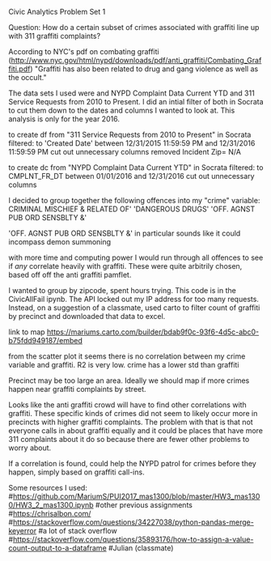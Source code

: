 Civic Analytics Problem Set 1

Question:
How do a certain subset of crimes associated with graffiti line up with 311 graffiti complaints?

According to NYC's pdf on combating graffiti (http://www.nyc.gov/html/nypd/downloads/pdf/anti_graffiti/Combating_Graffiti.pdf)
"Graffiti has also been related to drug and gang violence as well as the occult."

The data sets I used were and NYPD Complaint Data Current YTD and 311 Service Requests from 2010 to Present. I did an intial filter of both in Socrata to cut them down to the dates and columns I wanted to look at. This analysis is only for the year 2016.

to create df from "311 Service Requests from 2010 to Present" in Socrata filtered:
to 'Created Date' between 12/31/2015 11:59:59 PM and 12/31/2016 11:59:59 PM
cut out unnecessary columns
removed Incident Zip= N/A

to create dc from "NYPD Complaint Data Current YTD" in Socrata filtered:
to CMPLNT_FR_DT between 01/01/2016 and 12/31/2016
cut out unnecessary columns

I decided to group together the following offences into my "crime" variable:
CRIMINAL MISCHIEF & RELATED OF'
'DANGEROUS DRUGS'
'OFF. AGNST PUB ORD SENSBLTY &'

'OFF. AGNST PUB ORD SENSBLTY &' in particular sounds like it could incompass demon summoning

with more time and computing power I would run through all offences to see if *any* correlate heavily with graffiti. These were quite arbitrily chosen, based off off the anti graffiti pamflet.

I wanted to group by zipcode, spent hours trying. This code is in the CivicAllFail ipynb. The API locked out my IP address for too many requests. Instead, on a suggestion of a classmate, used carto to filter count of graffiti by precinct and downloaded that data to excel. 

link to map https://mariums.carto.com/builder/bdab9f0c-93f6-4d5c-abc0-b75fdd949187/embed

from the scatter plot it seems there is no correlation between my crime variable and graffiti. R2 is very low. crime has a lower std than graffiti

Precinct may be too large an area. Ideally we should map if more crimes happen near graffiti complaints by street. 

Looks like the anti graffiti crowd will have to find other correlations with graffiti. These specific kinds of crimes did not seem to likely occur more in precincts with higher graffiti complaints. The problem with that is that not everyone calls in about graffiti equally and it could be places that have more 311 complaints about it do so because there are fewer other problems to worry about. 

If a correlation is found, could help the NYPD patrol for crimes before they happen, simply based on graffiti call-ins.

Some resources I used:
#https://github.com/MariumS/PUI2017_mas1300/blob/master/HW3_mas1300/HW3_2_mas1300.ipynb
#other previous assignments
#https://chrisalbon.com/
#https://stackoverflow.com/questions/34227038/python-pandas-merge-keyerror
#a lot of stack overflow
#https://stackoverflow.com/questions/35893176/how-to-assign-a-value-count-output-to-a-dataframe
#Julian (classmate)
